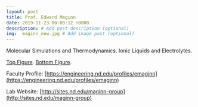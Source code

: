 ```yaml
---
layout: post
title: Prof. Edward Maginn
date: 2019-11-23 00:00:12 +0000
description: # Add post description (optional)
img:  maginn_new.jpg # Add image post (optional)
---
```

Molecular Simulations and Thermodynamics. Ionic Liquids and Electrolytes. 
<!--more-->

[Top Figure](https://pubs.acs.org/doi/abs/10.1021/acs.jpcb.7b12236). [Bottom Figure](https://pubs.acs.org/doi/abs/10.1021/acs.jpcb.8b08859). 

Faculty Profile: [https://engineering.nd.edu/profiles/emaginn](https://engineering.nd.edu/profiles/emaginn)

Lab Website: [http://sites.nd.edu/maginn-group](http://sites.nd.edu/maginn-group)
